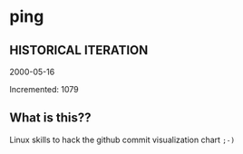 # ping

## HISTORICAL ITERATION
2000-05-16

Incremented: 1079

## What is this?? 
Linux skills to hack the github commit visualization chart `;-)`
